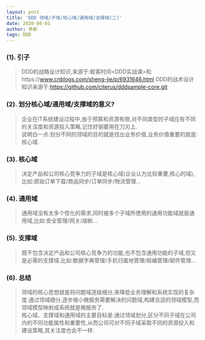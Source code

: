 ```yaml
---
layout: post
title: 'DDD 领域/子域/核心域/通用域/支撑域(二)'
date: 2020-06-01
author: 李新
tags: DDD
---
```


### (1). 引子
> DDD的战略设计知识,来源于:极客时间<DDD实战课>和https://www.cnblogs.com/sheng-jie/p/6931646.html
> DDD的战术设计知识来源于:https://github.com/citerus/dddsample-core.git    
### (2). 划分核心域/通用域/支撑域的意义?
> 企业在IT系统建设过程中,由于预算和资源有限,对不同类型的子域应有不同的关注度和资源投入策略,记住好钢要用在刀刃上.  
> 说明白一点:划分不同的领域的目的就是找出业务价值,业务价值重要的就是:核心域.  
### (3). 核心域
> 决定产品和公司核心竞争力的子域是核心域(企业认为比较重要,核心的域),比如:原始订单下载/商品同步/订单同步/物流管理...
### (4). 通用域
> 通用域没有太多个性化的需求,同时被多个子域所使用的通用功能域就是通用域,比如:安全管理/网关/熔断...
### (5). 支撑域
> 既不包含决定产品和公司核心竞争力的功能,也不包含通用功能的子域,但又是必需的支撑域.比如:数据字典管理/手机归属地管理/邮编管理/邮件管理...
### (6). 总结
> 领域的核心思想就是将问题域逐级细分,来降低业务理解和系统实现的复杂度.通过领域细分,逐步缩小微服务需要解决的问题域,构建合适的领域模型,而领域模型映射成系统就是微服务了.  
> 核心域、支撑域和通用域的主要目标是:通过领域划分,区分不同子域在公司内的不同功能属性和重要性,从而公司可对不同子域采取不同的资源投入和建设策略,其关注度也会不一样.  

